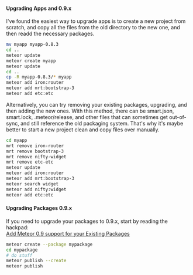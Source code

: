 #### Upgrading Apps and 0.9.x

I've found the easiest way to upgrade apps is to create a new project from scratch, and copy all the files from the old directory to the new one, and then readd the necessary packages.

````sh
mv myapp myapp-0.8.3
cd ..
meteor update
meteor create myapp
meteor update
cd ..
cp -R myapp-0.8.3/* myapp
meteor add iron:router
meteor add mrt:bootstrap-3
meteor add etc:etc
````

Alternatively, you can try removing your existing packages, upgrading, and then adding the new ones.  With this method, there can be smart.json, smart.lock, .meteor/release, and other files that can sometimes get out-of-sync, and still reference the old packaging system.  That's why it's maybe better to start a new project clean and copy files over manually.

````sh
cd myapp
mrt remove iron-router
mrt remove bootstrap-3
mrt remove nifty-widget
mrt remove etc-etc
meteor update
meteor add iron:router
meteor add mrt:bootstrap-3
meteor search widget
meteor add nifty:widget
meteor add etc:etc
````
  
#### Upgrading Packages 0.9.x

If you need to upgrade your packages to 0.9.x, start by reading the hackpad:  
[Add Meteor 0.9 support for your Existing Packages](https://hackpad.com/Add-Meteor-0.9-support-for-your-Existing-Packages-P0R7y1PiXlu)  

````sh
meteor create --package mypackage
cd mypackage
# do stuff
meteor publish --create
meteor publish
````
